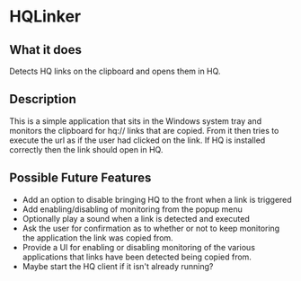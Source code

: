 HQLinker
========

## What it does
Detects HQ links on the clipboard and opens them in HQ.

## Description
This is a simple application that sits in the Windows system tray and monitors the clipboard for hq:// links that are copied. From it then tries to execute the url as if the user had clicked on the link. If HQ is installed correctly then the link should open in HQ.

## Possible Future Features
- Add an option to disable bringing HQ to the front when a link is triggered
- Add enabling/disabling of monitoring from the popup menu
- Optionally play a sound when a link is detected and executed
- Ask the user for confirmation as to whether or not to keep monitoring the application the link was copied from.
- Provide a UI for enabling or disabling monitoring of the various applications that links have been detected being copied from.
- Maybe start the HQ client if it isn't already running?

